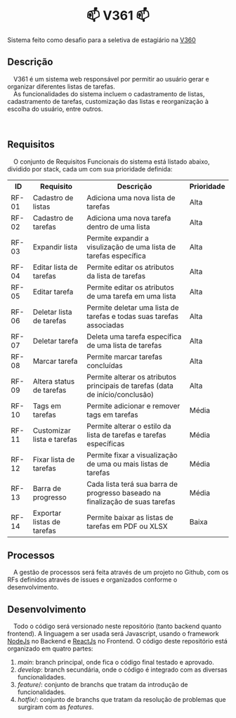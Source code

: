 <h1 align=center> 📫  <strong>V361</strong>  📫 </h1>

Sistema feito como desafio para a seletiva de estagiário na <a href="https://virtual360.io">V360</a>

<h2>Descrição</h2>
<p>
    &ensp;&ensp;V361 é um sistema web responsável por permitir ao usuário gerar e organizar diferentes listas de tarefas.
    <br>
    &ensp;&ensp;As funcionalidades do sistema incluem o cadastramento de listas, cadastramento de tarefas, customização das listas e reorganização à escolha do usuário, entre outros.
</p>
<br>
<h2>Requisitos</h2>
<p>
    &ensp;&ensp;O conjunto de Requisitos Funcionais do sistema está listado abaixo, dividido por stack, cada um com sua prioridade definida:
</p>
<table style="width: 100%;">
    <tr>
        <th>ID</th>
        <th>Requisito</th>
        <th>Descrição</th>
        <th>Prioridade</th>
    </tr>
    <tr>
        <td>RF-01</td>
        <td>Cadastro de listas</td>
        <td>Adiciona uma nova lista de tarefas</td>
        <td>Alta</td>
    </tr>
    <tr>
        <td>RF-02</td>
        <td>Cadastro de tarefas</td>
        <td>Adiciona uma nova tarefa dentro de uma lista</td>
        <td>Alta</td>
    </tr>
        <td>RF-03</td>
        <td>Expandir lista</td>
        <td>Permite expandir a visulização de uma lista de tarefas específica</td>
        <td>Alta</td>
    </tr>
    <tr>
        <td>RF-04</td>
        <td>Editar lista de tarefas</td>
        <td>Permite editar os atributos da lista de tarefas</td>
        <td>Alta</td>
    </tr>
    <tr>
        <td>RF-05</td>
        <td>Editar tarefa</td>
        <td>Permite editar os atributos de uma tarefa em uma lista</td>
        <td>Alta</td>
    </tr>
    <tr>
        <td>RF-06</td>
        <td>Deletar lista de tarefas</td>
        <td>Permite deletar uma lista de tarefas e todas suas tarefas associadas</td>
        <td>Alta</td>
    </tr>
    <tr>
        <td>RF-07</td>
        <td>Deletar tarefa</td>
        <td>Deleta uma tarefa específica de uma lista de tarefas</td>
        <td>Alta</td>
    </tr>
    <tr>
        <td>RF-08</td>
        <td>Marcar tarefa</td>
        <td>Permite marcar tarefas concluídas</td>
        <td>Alta</td>
    </tr>
    <tr>
        <td>RF-09</td>
        <td>Altera status de tarefas</td>
        <td>Permite alterar os atributos principais de tarefas (data de início/conclusão)</td>
        <td>Alta</td>
    </tr>
    <tr>
        <td>RF-10</td>
        <td>Tags em tarefas</td>
        <td>Permite adicionar e remover tags em tarefas</td>
        <td>Média</td>
    </tr>
    <tr>
        <td>RF-11</td>
        <td>Customizar lista e tarefas</td>
        <td>Permite alterar o estilo da lista de tarefas e tarefas específicas</td>
        <td>Média</td>
    </tr>
    <tr>
        <td>RF-12</td>
        <td>Fixar lista de tarefas</td>
        <td>Permite fixar a visualização de uma ou mais listas de tarefas</td>
        <td>Média</td>
    </tr>
    <tr>
        <td>RF-13</td>
        <td>Barra de progresso</td>
        <td>Cada lista terá sua barra de progresso baseado na finalização de suas tarefas</td>
        <td>Média</td>
    </tr>
    <tr>
        <td>RF-14</td>
        <td>Exportar listas de tarefas</td>
        <td>Permite baixar as listas de tarefas em PDF ou XLSX</td>
        <td>Baixa</td>
    </tr>
</table>

<h2>Processos</h2>
<p>
&ensp;&ensp;A gestão de processos será feita através de um projeto no Github, com os RFs definidos através de issues e organizados conforme o desenvolvimento.
</p>

<h2>Desenvolvimento</h2>
<p>
&ensp;&ensp;Todo o código será versionado neste repositório (tanto backend quanto frontend). A linguagem a ser usada será Javascript, usando o framework <a href="https://nodejs.org/en/">NodeJs</a> no Backend e <a href="https://pt-br.reactjs.org">ReactJs</a> no Frontend. O código deste repositório está organizado em quatro partes:
<ol>
    <li><i>main</i>: branch principal, onde fica o código final testado e aprovado.</li>
    <li><i>develop</i>: branch secundária, onde o código é integrado com as diversas funcionalidades.</li>
    <li><i>feature</i>/: conjunto de branchs que tratam da introdução de funcionalidades.</li>
    <li><i>hotfix</i>/: conjunto de branchs que tratam da resolução de problemas que surgiram com as <i>features</i>.</li>
</ol>
</p>
